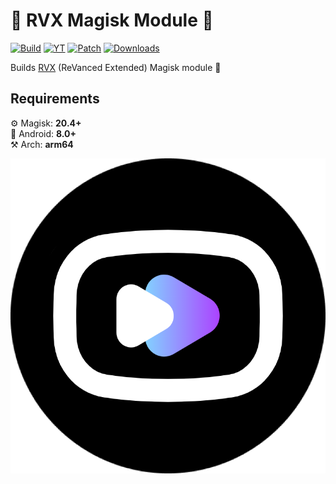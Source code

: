 
# :rocket: RVX Magisk Module :rocket:

[![Build](https://img.shields.io/github/actions/workflow/status/Infiniti151/rvx-magisk-module/ci.yml?branch=main&event=schedule&style=for-the-badge&labelColor=489FC3)](https://github.com/Infiniti151/rvx-magisk-module/actions/workflows/ci.yml) [![YT](https://img.shields.io/github/manifest-json/yt-version/Infiniti151/rvx-magisk-module?label=youtube&style=for-the-badge&labelColor=489FC3&color=E62C41)]() [![Patch](https://img.shields.io/github/v/tag/inotia00/revanced-patches?sort=semver&style=for-the-badge&label=patch&labelColor=489FC3&color=C327E3)](https://github.com/inotia00/revanced-patches/releases/latest) [![Downloads](https://img.shields.io/github/downloads/Infiniti151/rvx-magisk-module/total.svg?Label=Downloads&style=for-the-badge&labelColor=489FC3&color=E38A27)](https://github.com/Infiniti151/rvx-magisk-module/releases)

Builds [RVX](https://github.com/inotia00/revanced-patches) (ReVanced Extended)  Magisk module :pill:

## Requirements

:gear:	Magisk: <b>20.4+</b>  
:iphone: Android: <b>8.0+</b>  
:hammer_and_pick:	 Arch: <b>arm64</b>  

![RVX](RVX.png)
